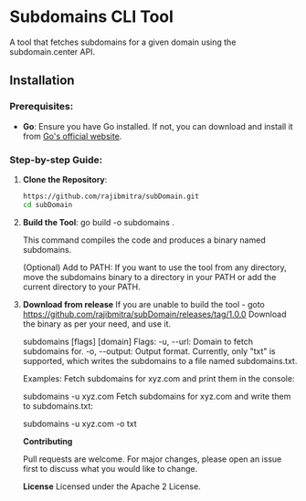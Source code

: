 # Subdomains CLI Tool

A tool that fetches subdomains for a given domain using the subdomain.center API.

## Installation

### Prerequisites:

- **Go**: Ensure you have Go installed. If not, you can download and install it from [Go's official website](https://golang.org/dl/).

### Step-by-step Guide:

1. **Clone the Repository**:
   ```bash
   https://github.com/rajibmitra/subDomain.git
   cd subDomain

2. **Build the Tool**:
   go build -o subdomains .

   This command compiles the code and produces a binary named subdomains.
      
   (Optional) Add to PATH:
   If you want to use the tool from any directory, move the subdomains binary to a directory in your PATH or add the current directory to your PATH.

4. **Download from release**
   If you are unable to build the tool - goto https://github.com/rajibmitra/subDomain/releases/tag/1.0.0
   Download the binary as per your need, and use it. 

   subdomains [flags] [domain]
   Flags:
   -u, --url: Domain to fetch subdomains for.
   -o, --output: Output format. Currently, only "txt" is supported, which writes the subdomains to a file named subdomains.txt.
   
   Examples:
   Fetch subdomains for xyz.com and print them in the console:
   
   
   subdomains -u xyz.com
   Fetch subdomains for xyz.com and write them to subdomains.txt:
   
   subdomains -u xyz.com -o txt

   **Contributing**

   Pull requests are welcome. For major changes, please open an issue first to discuss what you would like to change.
   
   **License**
   Licensed under the Apache 2 License.
